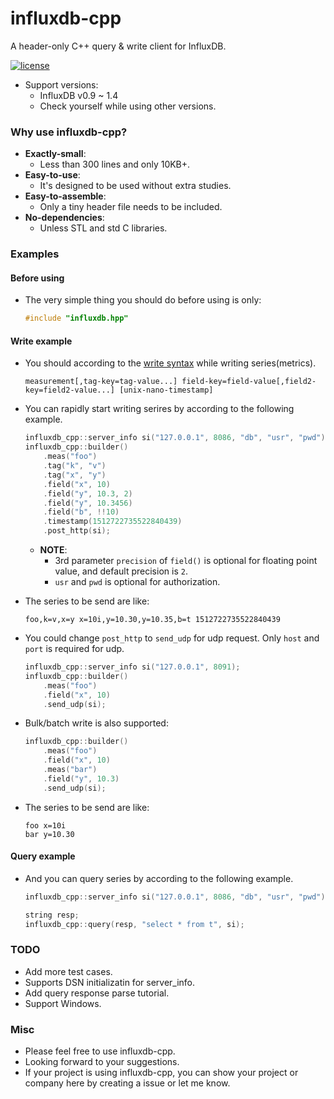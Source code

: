 # influxdb-cpp

A header-only C++ query & write client for InfluxDB.

[![license](https://img.shields.io/badge/license-MIT-brightgreen.svg?style=flat)](https://github.com/orca-zhang/influxdb-cpp/blob/master/LICENSE)

- Support versions:
  - InfluxDB v0.9 ~ 1.4
  - Check yourself while using other versions.

### Why use influxdb-cpp?

- **Exactly-small**: 
  - Less than 300 lines and only 10KB+.
- **Easy-to-use**: 
  - It's designed to be used without extra studies.
- **Easy-to-assemble**: 
  - Only a tiny header file needs to be included.
- **No-dependencies**: 
  - Unless STL and std C libraries.

### Examples

#### Before using

- The very simple thing you should do before using is only:

    ```cpp
    #include "influxdb.hpp"
    ```

#### Write example

- You should according to the [write syntax](https://docs.influxdata.com/influxdb/v1.4/write_protocols/line_protocol_reference/) while writing series(metrics).

    ```
    measurement[,tag-key=tag-value...] field-key=field-value[,field2-key=field2-value...] [unix-nano-timestamp]
    ```


- You can rapidly start writing serires by according to the following example.

    ```cpp
    influxdb_cpp::server_info si("127.0.0.1", 8086, "db", "usr", "pwd");
    influxdb_cpp::builder()
        .meas("foo")
        .tag("k", "v")
        .tag("x", "y")
        .field("x", 10)
        .field("y", 10.3, 2)
        .field("y", 10.3456)
        .field("b", !!10)
        .timestamp(1512722735522840439)
        .post_http(si);
    ```

  - **NOTE**: 
    - 3rd parameter `precision` of `field()` is optional for floating point value, and default precision is `2`. 
    - `usr` and `pwd` is optional for authorization.

- The series to be send are like:

    ```
    foo,k=v,x=y x=10i,y=10.30,y=10.35,b=t 1512722735522840439
    ```

- You could change `post_http` to `send_udp` for udp request. Only `host` and `port` is required for udp.

    ```cpp
    influxdb_cpp::server_info si("127.0.0.1", 8091);
    influxdb_cpp::builder()
        .meas("foo")
        .field("x", 10)
        .send_udp(si);
    ```

- Bulk/batch write is also supported:

    ```cpp
    influxdb_cpp::builder()
        .meas("foo")
        .field("x", 10)
        .meas("bar")
        .field("y", 10.3)
        .send_udp(si);
    ```

- The series to be send are like:

    ```
    foo x=10i
    bar y=10.30
    ```

#### Query example

- And you can query series by according to the following example.

    ```cpp
    influxdb_cpp::server_info si("127.0.0.1", 8086, "db", "usr", "pwd");

    string resp;
    influxdb_cpp::query(resp, "select * from t", si);
    ```

### TODO

- Add more test cases.
- Supports DSN initializatin for server_info.
- Add query response parse tutorial.
- Support Windows.

### Misc

- Please feel free to use influxdb-cpp.
- Looking forward to your suggestions.
- If your project is using influxdb-cpp, you can show your project or company here by creating a issue or let me know.